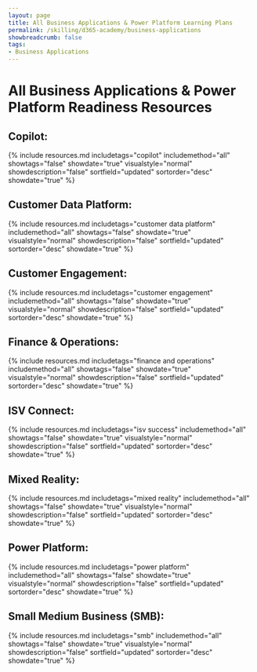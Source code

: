 ```yaml
---
layout: page
title: All Business Applications & Power Platform Learning Plans
permalink: /skilling/d365-academy/business-applications
showbreadcrumb: false
tags:
- Business Applications
---
```


# All Business Applications & Power Platform Readiness Resources

## **Copilot**:
{% include resources.md
    includetags="copilot"
    includemethod="all"
    showtags="false"
    showdate="true"
    visualstyle="normal"
    showdescription="false"
    sortfield="updated"
    sortorder="desc"
    showdate="true"
%}
## **Customer Data Platform**:
{% include resources.md
    includetags="customer data platform"
    includemethod="all"
    showtags="false"
    showdate="true"
    visualstyle="normal"
    showdescription="false"
    sortfield="updated"
    sortorder="desc"
    showdate="true"
%}
## **Customer Engagement**:
{% include resources.md
    includetags="customer engagement"
    includemethod="all"
    showtags="false"
    showdate="true"
    visualstyle="normal"
    showdescription="false"
    sortfield="updated"
    sortorder="desc"
    showdate="true"
%}
## **Finance & Operations**:
{% include resources.md
    includetags="finance and operations"
    includemethod="all"
    showtags="false"
    showdate="true"
    visualstyle="normal"
    showdescription="false"
    sortfield="updated"
    sortorder="desc"
    showdate="true"
%}
## **ISV Connect**:
{% include resources.md
    includetags="isv success"
    includemethod="all"
    showtags="false"
    showdate="true"
    visualstyle="normal"
    showdescription="false"
    sortfield="updated"
    sortorder="desc"
    showdate="true"
%}
## **Mixed Reality**:
{% include resources.md
    includetags="mixed reality"
    includemethod="all"
    showtags="false"
    showdate="true"
    visualstyle="normal"
    showdescription="false"
    sortfield="updated"
    sortorder="desc"
    showdate="true"
%}
## **Power Platform**:
{% include resources.md
    includetags="power platform"
    includemethod="all"
    showtags="false"
    showdate="true"
    visualstyle="normal"
    showdescription="false"
    sortfield="updated"
    sortorder="desc"
    showdate="true"
%}
## **Small Medium Business (SMB)**:
{% include resources.md
    includetags="smb"
    includemethod="all"
    showtags="false"
    showdate="true"
    visualstyle="normal"
    showdescription="false"
    sortfield="updated"
    sortorder="desc"
    showdate="true"
%}